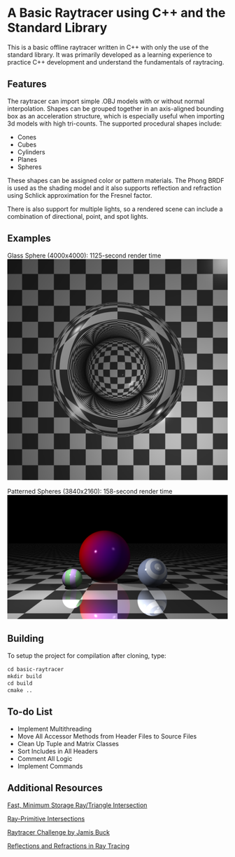 # A Basic Raytracer using C++ and the Standard Library
This is a basic offline raytracer written in C++ with only the use of the standard library. It was primarily developed as a learning experience to practice C++ development and understand the fundamentals of raytracing.

## Features
The raytracer can import simple .OBJ models with or without normal interpolation. Shapes can be grouped together in an axis-aligned bounding box as an acceleration structure, which is especially useful when importing 3d models with high tri-counts. The supported procedural shapes include:
- Cones
- Cubes
- Cylinders
- Planes
- Spheres

These shapes can be assigned color or pattern materials. The Phong BRDF is used as the shading model and it also supports reflection and refraction using Schlick approximation for the Fresnel factor.

There is also support for multiple lights, so a rendered scene can include a combination of directional, point, and spot lights.

## Examples
Glass Sphere (4000x4000): 1125-second render time
![Glass_Sphere](https://github.com/Jebbly/Basic-Raytracer/blob/master/examples/glass_sphere.png)

Patterned Spheres (3840x2160): 158-second render time
![Patterned_Spheres](https://github.com/Jebbly/Basic-Raytracer/blob/master/examples/sphere_patterns.png)

## Building
To setup the project for compilation after cloning, type:
```
cd basic-raytracer
mkdir build
cd build
cmake ..
```

## To-do List
- Implement Multithreading
- Move All Accessor Methods from Header Files to Source Files
- Clean Up Tuple and Matrix Classes
- Sort Includes in All Headers
- Comment All Logic
- Implement Commands

## Additional Resources
[Fast, Minimum Storage Ray/Triangle Intersection](https://cadxfem.org/inf/Fast%20MinimumStorage%20RayTriangle%20Intersection.pdf)

[Ray-Primitive Intersections](https://www.iquilezles.org/www/articles/intersectors/intersectors.htm)

[Raytracer Challenge by Jamis Buck](http://raytracerchallenge.com/)

[Reflections and Refractions in Ray Tracing](https://graphics.stanford.edu/courses/cs148-10-summer/docs/2006--degreve--reflection_refraction.pdf)
